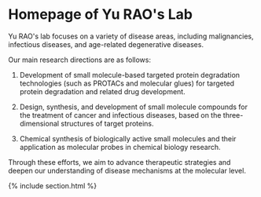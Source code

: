 ---
---

# Homepage of Yu RAO's Lab

Yu RAO's lab focuses on a variety of disease areas, including malignancies, infectious diseases, and age-related degenerative diseases. 

Our main research directions are as follows:

1. Development of small molecule-based targeted protein degradation technologies (such as PROTACs and molecular glues) for targeted protein degradation and related drug development.

2. Design, synthesis, and development of small molecule compounds for the treatment of cancer and infectious diseases, based on the three-dimensional structures of target proteins.

3. Chemical synthesis of biologically active small molecules and their application as molecular probes in chemical biology research.

Through these efforts, we aim to advance therapeutic strategies and deepen our understanding of disease mechanisms at the molecular level.

{% include section.html %}

<!-- ## Highlights

{% capture text %}

Our main research directions are as follows:

Development of small molecule-based targeted protein degradation technologies (such as PROTACs and molecular glues) for targeted protein degradation and related drug development.

Design, synthesis, and development of small molecule compounds for the treatment of cancer and infectious diseases, based on the three-dimensional structures of target proteins.

Chemical synthesis of biologically active small molecules and their application as molecular probes in chemical biology research.

Through these efforts, we aim to advance therapeutic strategies and deepen our understanding of disease mechanisms at the molecular level.

{%
  include button.html
  link="research"
  text="See our publications"
  icon="fa-solid fa-arrow-right"
  flip=true
  style="bare"
%}

{% endcapture %}

{%
  include feature.html
  image="images/photo.jpg"
  link="research"
  title="Our Research"
  text=text
%}

{% capture text %}

Lorem ipsum dolor sit amet, consectetur adipiscing elit, sed do eiusmod tempor incididunt ut labore et dolore magna aliqua.

{%
  include button.html
  link="projects"
  text="Browse our projects"
  icon="fa-solid fa-arrow-right"
  flip=true
  style="bare"
%}

{% endcapture %}

{%
  include feature.html
  image="images/photo.jpg"
  link="projects"
  title="Our Projects"
  flip=true
  style="bare"
  text=text
%}

{% capture text %}

Lorem ipsum dolor sit amet, consectetur adipiscing elit, sed do eiusmod tempor incididunt ut labore et dolore magna aliqua.

{%
  include button.html
  link="team"
  text="Meet our team"
  icon="fa-solid fa-arrow-right"
  flip=true
  style="bare"
%}

{% endcapture %}

{%
  include feature.html
  image="images/photo.jpg"
  link="team"
  title="Our Team"
  text=text
%} -->
